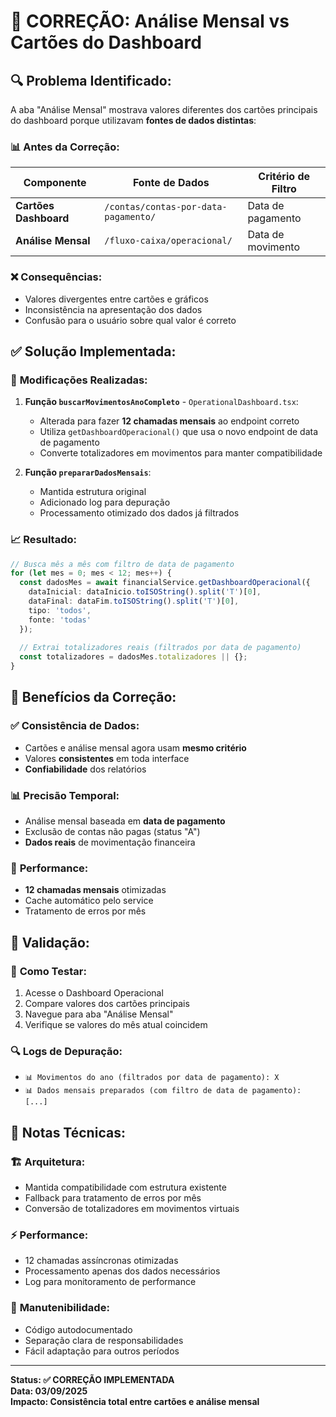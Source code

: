 # 🔧 CORREÇÃO: Análise Mensal vs Cartões do Dashboard

## 🔍 **Problema Identificado:**

A aba "Análise Mensal" mostrava valores diferentes dos cartões principais do dashboard porque utilizavam **fontes de dados distintas**:

### 📊 **Antes da Correção:**

| Componente | Fonte de Dados | Critério de Filtro |
|------------|----------------|-------------------|
| **Cartões Dashboard** | `/contas/contas-por-data-pagamento/` | Data de pagamento |
| **Análise Mensal** | `/fluxo-caixa/operacional/` | Data de movimento |

### ❌ **Consequências:**
- Valores divergentes entre cartões e gráficos
- Inconsistência na apresentação dos dados
- Confusão para o usuário sobre qual valor é correto

## ✅ **Solução Implementada:**

### 🔧 **Modificações Realizadas:**

1. **Função `buscarMovimentosAnoCompleto`** - `OperationalDashboard.tsx`:
   - Alterada para fazer **12 chamadas mensais** ao endpoint correto
   - Utiliza `getDashboardOperacional()` que usa o novo endpoint de data de pagamento
   - Converte totalizadores em movimentos para manter compatibilidade

2. **Função `prepararDadosMensais`**:
   - Mantida estrutura original
   - Adicionado log para depuração
   - Processamento otimizado dos dados já filtrados

### 📈 **Resultado:**

```typescript
// Busca mês a mês com filtro de data de pagamento
for (let mes = 0; mes < 12; mes++) {
  const dadosMes = await financialService.getDashboardOperacional({
    dataInicial: dataInicio.toISOString().split('T')[0],
    dataFinal: dataFim.toISOString().split('T')[0],
    tipo: 'todos',
    fonte: 'todas'
  });
  
  // Extrai totalizadores reais (filtrados por data de pagamento)
  const totalizadores = dadosMes.totalizadores || {};
}
```

## 🎯 **Benefícios da Correção:**

### ✅ **Consistência de Dados:**
- Cartões e análise mensal agora usam **mesmo critério**
- Valores **consistentes** em toda interface
- **Confiabilidade** dos relatórios

### 📊 **Precisão Temporal:**
- Análise mensal baseada em **data de pagamento**
- Exclusão de contas não pagas (status "A")
- **Dados reais** de movimentação financeira

### 🚀 **Performance:**
- **12 chamadas mensais** otimizadas
- Cache automático pelo service
- Tratamento de erros por mês

## 🧪 **Validação:**

### 📝 **Como Testar:**
1. Acesse o Dashboard Operacional
2. Compare valores dos cartões principais
3. Navegue para aba "Análise Mensal"
4. Verifique se valores do mês atual coincidem

### 🔍 **Logs de Depuração:**
- `📊 Movimentos do ano (filtrados por data de pagamento): X`
- `📊 Dados mensais preparados (com filtro de data de pagamento): [...]`

## 📝 **Notas Técnicas:**

### 🏗️ **Arquitetura:**
- Mantida compatibilidade com estrutura existente
- Fallback para tratamento de erros por mês
- Conversão de totalizadores em movimentos virtuais

### ⚡ **Performance:**
- 12 chamadas assíncronas otimizadas
- Processamento apenas dos dados necessários
- Log para monitoramento de performance

### 🔄 **Manutenibilidade:**
- Código autodocumentado
- Separação clara de responsabilidades
- Fácil adaptação para outros períodos

---

**Status: ✅ CORREÇÃO IMPLEMENTADA**  
**Data: 03/09/2025**  
**Impacto: Consistência total entre cartões e análise mensal**
